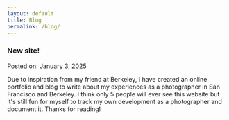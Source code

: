 ```yaml
---
layout: default
title: Blog
permalink: /blog/
---
```


<div class="blog-post-container">
  <article class="blog-post">
    <h3 class="post-title">New site!</h3>
    <p class="post-date">Posted on: January 3, 2025</p>
    <div class="post-body">
      <p>Due to inspiration from my friend at Berkeley, I have created an online portfolio and blog to write about my experiences as a photographer in San Francisco and Berkeley. I think only 5 people will ever see this website but it's still fun for myself to track my own development as a photographer and document it. Thanks for reading!</p>
    </div>
  </article>
</div>
